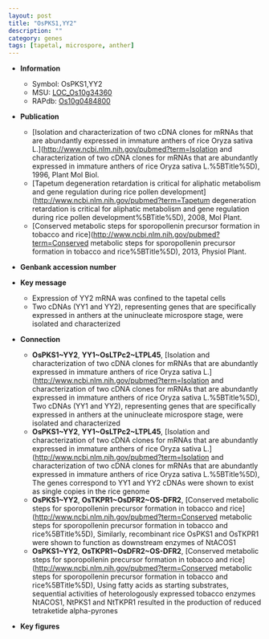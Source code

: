```yaml
---
layout: post
title: "OsPKS1,YY2"
description: ""
category: genes
tags: [tapetal, microspore, anther]
---
```


* **Information**  
    + Symbol: OsPKS1,YY2  
    + MSU: [LOC_Os10g34360](http://rice.plantbiology.msu.edu/cgi-bin/ORF_infopage.cgi?orf=LOC_Os10g34360)  
    + RAPdb: [Os10g0484800](http://rapdb.dna.affrc.go.jp/viewer/gbrowse_details/irgsp1?name=Os10g0484800)  

* **Publication**  
    + [Isolation and characterization of two cDNA clones for mRNAs that are abundantly expressed in immature anthers of rice Oryza sativa L.](http://www.ncbi.nlm.nih.gov/pubmed?term=Isolation and characterization of two cDNA clones for mRNAs that are abundantly expressed in immature anthers of rice Oryza sativa L.%5BTitle%5D), 1996, Plant Mol Biol.
    + [Tapetum degeneration retardation is critical for aliphatic metabolism and gene regulation during rice pollen development](http://www.ncbi.nlm.nih.gov/pubmed?term=Tapetum degeneration retardation is critical for aliphatic metabolism and gene regulation during rice pollen development%5BTitle%5D), 2008, Mol Plant.
    + [Conserved metabolic steps for sporopollenin precursor formation in tobacco and rice](http://www.ncbi.nlm.nih.gov/pubmed?term=Conserved metabolic steps for sporopollenin precursor formation in tobacco and rice%5BTitle%5D), 2013, Physiol Plant.

* **Genbank accession number**  

* **Key message**  
    + Expression of YY2 mRNA was confined to the tapetal cells
    + Two cDNAs (YY1 and YY2), representing genes that are specifically expressed in anthers at the uninucleate microspore stage, were isolated and characterized

* **Connection**  
    + __OsPKS1~YY2__, __YY1~OsLTPc2~LTPL45__, [Isolation and characterization of two cDNA clones for mRNAs that are abundantly expressed in immature anthers of rice Oryza sativa L.](http://www.ncbi.nlm.nih.gov/pubmed?term=Isolation and characterization of two cDNA clones for mRNAs that are abundantly expressed in immature anthers of rice Oryza sativa L.%5BTitle%5D),  Two cDNAs (YY1 and YY2), representing genes that are specifically expressed in anthers at the uninucleate microspore stage, were isolated and characterized
    + __OsPKS1~YY2__, __YY1~OsLTPc2~LTPL45__, [Isolation and characterization of two cDNA clones for mRNAs that are abundantly expressed in immature anthers of rice Oryza sativa L.](http://www.ncbi.nlm.nih.gov/pubmed?term=Isolation and characterization of two cDNA clones for mRNAs that are abundantly expressed in immature anthers of rice Oryza sativa L.%5BTitle%5D),  The genes correspond to YY1 and YY2 cDNAs were shown to exist as single copies in the rice genome
    + __OsPKS1~YY2__, __OsTKPR1~OsDFR2~OS-DFR2__, [Conserved metabolic steps for sporopollenin precursor formation in tobacco and rice](http://www.ncbi.nlm.nih.gov/pubmed?term=Conserved metabolic steps for sporopollenin precursor formation in tobacco and rice%5BTitle%5D),  Similarly, recombinant rice OsPKS1 and OsTKPR1 were shown to function as downstream enzymes of NtACOS1
    + __OsPKS1~YY2__, __OsTKPR1~OsDFR2~OS-DFR2__, [Conserved metabolic steps for sporopollenin precursor formation in tobacco and rice](http://www.ncbi.nlm.nih.gov/pubmed?term=Conserved metabolic steps for sporopollenin precursor formation in tobacco and rice%5BTitle%5D),  Using fatty acids as starting substrates, sequential activities of heterologously expressed tobacco enzymes NtACOS1, NtPKS1 and NtTKPR1 resulted in the production of reduced tetraketide alpha-pyrones

* **Key figures**  


